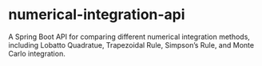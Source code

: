 # numerical-integration-api
A Spring Boot API for comparing different numerical integration methods, including Lobatto Quadratue, Trapezoidal Rule, Simpson’s Rule, and Monte Carlo integration. 
